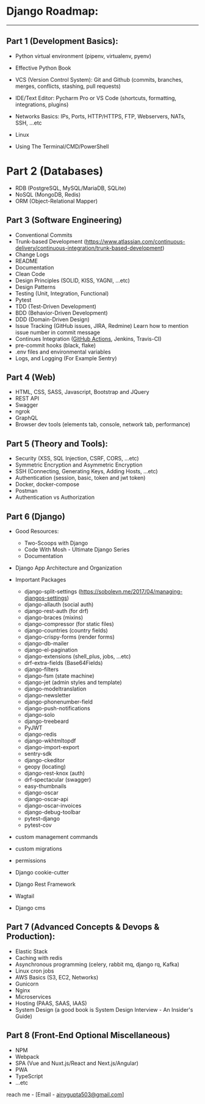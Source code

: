 # Django Roadmap:

-------------------

## Part 1 (Development Basics):
- Python virtual environment (pipenv, virtualenv, pyenv)

- Effective Python Book

- VCS (Version Control System):
  Git and Github (commits, branches, merges, conflicts, stashing, pull requests)
  
- IDE/Text Editor:
 Pycharm Pro or VS Code (shortcuts, formatting, integrations, plugins)
  
- Networks Basics:
 IPs, Ports, HTTP/HTTPS, FTP, Webservers, NATs, SSH, ...etc
  
- Linux

- Using The Terminal/CMD/PowerShell

# Part 2 (Databases)
- RDB (PostgreSQL, MySQL/MariaDB, SQLite)
- NoSQL (MongoDB, Redis)
- ORM (Object-Relational Mapper)
  
## Part 3 (Software Engineering)
- Conventional Commits
- Trunk-based Development (https://www.atlassian.com/continuous-delivery/continuous-integration/trunk-based-development)
- Change Logs
- README
- Documentation
- Clean Code
- Design Principles (SOLID, KISS, YAGNI, ...etc)
- Design Patterns
- Testing (Unit, Integration, Functional)
- Pytest
- TDD (Test-Driven Development)
- BDD (Behavior-Driven Development)
- DDD (Domain-Driven Design)
- Issue Tracking (GitHub issues, JIRA, Redmine) Learn how to mention issue number in commit message
- Continues Integration ([GitHub Actions](https://github.com/features/actions), Jenkins, Travis-CI)
- pre-commit hooks (black, flake) 
- .env files and environmental variables 
- Logs, and Logging (For Example Sentry)


## Part 4 (Web)
- HTML, CSS, SASS, Javascript, Bootstrap and JQuery
- REST API
- Swagger
- ngrok
- GraphQL
- Browser dev tools (elements tab, console, network tab, performance) 


## Part 5 (Theory and Tools):
- Security (XSS, SQL Injection, CSRF, CORS, ...etc)
- Symmetric Encryption and Asymmetric Encryption
- SSH (Connecting, Generating Keys, Adding Hosts, ...etc)
- Authentication (session, basic, token and jwt token)
- Docker, docker-compose
- Postman
- Authentication vs Authorization


## Part 6 (Django)
- Good Resources:
  - Two-Scoops with Django
  - Code With Mosh - Ultimate Django Series
  - Documentation
- Django App Architecture and Organization
- Important Packages
  - django-split-settings (https://sobolevn.me/2017/04/managing-djangos-settings)
  - django-allauth (social auth)
  - django-rest-auth (for drf)
  - django-braces (mixins)
  - django-compressor (for static files)
  - django-countries (country fields)
  - django-crispy-forms (render forms)
  - django-db-mailer
  - django-el-pagination
  - django-extensions (shell_plus, jobs, ...etc)
  - drf-extra-fields (Base64Fields)
  - django-filters
  - django-fsm (state machine)
  - django-jet (admin styles and template)
  - django-modeltranslation
  - django-newsletter
  - django-phonenumber-field
  - django-push-notifications
  - django-solo
  - django-treebeard
  - PyJWT
  - django-redis
  - django-wkhtmltopdf
  - django-import-export
  - sentry-sdk
  - django-ckeditor
  - geopy (locating)
  - django-rest-knox (auth)
  - drf-spectacular (swagger)
  - easy-thumbnails
  - django-oscar
  - django-oscar-api
  - django-oscar-invoices
  - django-debug-toolbar
  - pytest-django
  - pytest-cov

- custom management commands 
- custom migrations 
- permissions 
- Django cookie-cutter
- Django Rest Framework
- Wagtail 
- Django cms

## Part 7 (Advanced Concepts & Devops & Production):
- Elastic Stack
- Caching with redis
- Asynchronous programming (celery, rabbit mq, django rq, Kafka) 
- Linux cron jobs
- AWS Basics (S3, EC2, Networks)
- Gunicorn
- Nginx
- Microservices
- Hosting (PAAS, SAAS, IAAS)
- System Design (a good book is System Design Interview - An Insider's Guide)


## Part 8 (Front-End Optional Miscellaneous)
- NPM
- Webpack  
- SPA (Vue and Nuxt.js/React and Next.js/Angular)
- PWA
- TypeScript
- ...etc



reach me - [Email - ainygupta503@gmail.com]